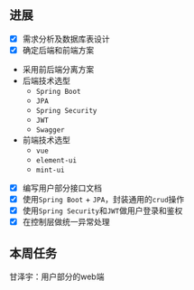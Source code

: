 ## 进展
- [x] 需求分析及数据库表设计
- [x] 确定后端和前端方案
- 采用前后端分离方案
- 后端技术选型
	- `Spring Boot`
	- `JPA`
	- `Spring Security`
	- `JWT`
	- `Swagger`
- 前端技术选型
	- `vue`
	- `element-ui`
	- `mint-ui`
- [x] 编写用户部分接口文档
- [x] 使用`Spring Boot` + `JPA`，封装通用的`crud`操作
- [x] 使用`Spring Security`和`JWT`做用户登录和鉴权
- [x] 在控制层做统一异常处理 
## 本周任务
甘泽宇：用户部分的web端
<!--stackedit_data:
eyJoaXN0b3J5IjpbLTE3NzM3OTgzMTMsNjQ3MDg5Mjk1XX0=
-->